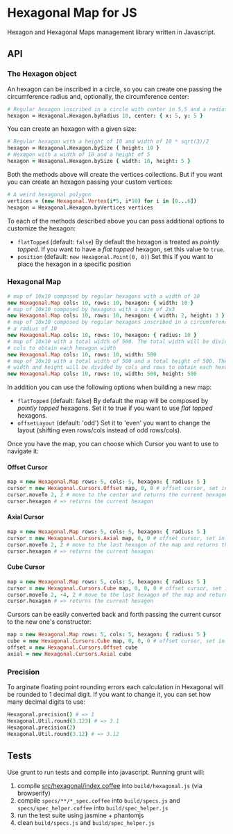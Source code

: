 # Hexagonal Map for JS

Hexagon and Hexagonal Maps management library written in Javascript.

## API

### The Hexagon object

An hexagon can be inscribed in a circle, so you can create one passing the
circumference radius and, optionally, the circumference center:

```coffeescript
# Regular hexagon inscribed in a circle with center in 5,5 and a radius of 10
hexagon = Hexagonal.Hexagon.byRadius 10, center: { x: 5, y: 5 }
```

You can create an hexagon with a given size:

```coffeescript
# Regular hexagon with a height of 10 and width of 10 * sqrt(3)/2
hexagon = Hexagonal.Hexagon.bySize { height: 10 }
# Hexagon with a width of 10 and a height of 5
hexagon = Hexagonal.Hexagon.bySize { width: 10, height: 5 }
```

Both the methods above will create the vertices collections.
But if you want you can create an hexagon passing your custom vertices:

```coffeescript
# A weird hexagonal polygon
vertices = (new Hexagonal.Vertex(i*5, i*10) for i in [0...6])
hexagon = Hexagonal.Hexagon.byVertices vertices
```

To each of the methods described above you can pass additional options to customize the hexagon:

- `flatTopped` (default: `false`) By default the hexagon is treated as _pointly topped_. If you want to have a _flat topped_ hexagon, set this value to `true`.
- `position` (default: `new Hexagonal.Point(0, 0)`) Set this if you want to place the hexagon in a specific position

### Hexagonal Map

```coffeescript
# map of 10x10 composed by regular hexagons with a width of 10
new Hexagonal.Map cols: 10, rows: 10, hexagon: { width: 10 }
# map of 10x10 composed by hexagons with a size of 2x3
new Hexagonal.Map cols: 10, rows: 10, hexagon: { width: 2, height: 3 }
# map of 10x10 composed by regular hexagons inscribed in a circumference with
# a radius of 10
new Hexagonal.Map cols: 10, rows: 10, hexagon: { radius: 10 }
# map of 10x10 with a total width of 500. The total width will be divided by
# cols to obtain each hexagon width
new Hexagonal.Map cols: 10, rows: 10, width: 500
# map of 10x10 with a total width of 500 and a total height of 500. The total
# width and height will be divided by cols and rows to obtain each hexagon size
new Hexagonal.Map cols: 10, rows: 10, width: 500, height: 500
```

In addition you can use the following options when building a new map:

- `flatTopped` (default: false) By default the map will be composed by _pointly topped_ hexagons. Set it to true if you want to use _flat topped_ hexagons.
- `offsetLayout` (default: 'odd') Set it to 'even' you want to change the layout (shifting even rows/cols instead of odd rows/cols).

Once you have the map, you can choose which Cursor you want to use to navigate it:

#### Offset Cursor

```coffeescript
map = new Hexagonal.Map rows: 5, cols: 5, hexagon: { radius: 5 }
cursor = new Hexagonal.Cursors.Offset map, 0, 0 # offset cursor, set in 0,0 (first hexagon)
cursor.moveTo 2, 2 # move to the center and returns the current hexagon
cursor.hexagon # => returns the current hexagon
```

#### Axial Cursor

```coffeescript
map = new Hexagonal.Map rows: 5, cols: 5, hexagon: { radius: 5 }
cursor = new Hexagonal.Cursors.Axial map, 0, 0 # offset cursor, set in 0,0 (map center)
cursor.moveTo 2, 2 # move to the last hexagon of the map and returns the current hexagon
cursor.hexagon # => returns the current hexagon
```

#### Cube Cursor

```coffeescript
map = new Hexagonal.Map rows: 5, cols: 5, hexagon: { radius: 5 }
cursor = new Hexagonal.Cursors.Cube map, 0, 0, 0 # offset cursor, set in 0,0,0 (map center)
cursor.moveTo 2, -4, 2 # move to the last hexagon of the map and returns the current hexagon
cursor.hexagon # => returns the current hexagon
```

Cursors can be easily converted back and forth passing the current cursor to the new one's constructor:

```coffeescript
map = new Hexagonal.Map rows: 5, cols: 5, hexagon: { radius: 5 }
cube = new Hexagonal.Cursors.Cube map, 0, 0, 0 # offset cursor, set in 0,0,0 (map center)
offset = new Hexagonal.Cursors.Offset cube
axial = new Hexagonal.Cursors.Axial cube
```

### Precision

To arginate floating point rounding errors each calculation in Hexagonal will be
rounded to 1 decimal digit. If you want to change it, you can set how many decimal
digits to use:

```coffeescript
Hexagonal.precision() # => 1
Hexagonal.Util.round(3.123) # => 3.1
Hexagonal.precision(2)
Hexagonal.Util.round(3.12) # => 3.12
```

## Tests

Use grunt to run tests and compile into javascript. Running grunt will:

1. compile [src/hexagonal/index.coffee](src/hexagonal/index.coffee) into `build/hexagonal.js` (via browserify)
2. compile `specs/**/*_spec.coffee` into `build/specs.js` and `specs/spec_helper.coffee` into `build/spec_helper.js`
3. run the test suite using jasmine + phantomjs
4. clean `build/specs.js` and `build/spec_helper.js`
